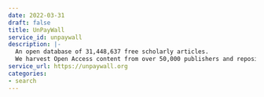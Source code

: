 ```yaml
---
date: 2022-03-31
draft: false
title: UnPayWall
service_id: unpaywall
description: |-
  An open database of 31,448,637 free scholarly articles.
  We harvest Open Access content from over 50,000 publishers and repositories, and make it easy to find, track, and use.
service_url: https://unpaywall.org
categories:
- search
---
```




